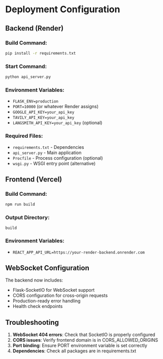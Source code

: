 # Deployment Configuration

## Backend (Render)

### Build Command:
```bash
pip install -r requirements.txt
```

### Start Command:
```bash
python api_server.py
```

### Environment Variables:
- `FLASK_ENV=production`
- `PORT=10000` (or whatever Render assigns)
- `GOOGLE_API_KEY=your_api_key`
- `TAVILY_API_KEY=your_api_key`
- `LANGSMITH_API_KEY=your_api_key` (optional)

### Required Files:
- `requirements.txt` - Dependencies
- `api_server.py` - Main application
- `Procfile` - Process configuration (optional)
- `wsgi.py` - WSGI entry point (alternative)

## Frontend (Vercel)

### Build Command:
```bash
npm run build
```

### Output Directory:
```
build
```

### Environment Variables:
- `REACT_APP_API_URL=https://your-render-backend.onrender.com`

## WebSocket Configuration

The backend now includes:
- Flask-SocketIO for WebSocket support
- CORS configuration for cross-origin requests
- Production-ready error handling
- Health check endpoints

## Troubleshooting

1. **WebSocket 404 errors**: Check that SocketIO is properly configured
2. **CORS issues**: Verify frontend domain is in CORS_ALLOWED_ORIGINS
3. **Port binding**: Ensure PORT environment variable is set correctly
4. **Dependencies**: Check all packages are in requirements.txt
